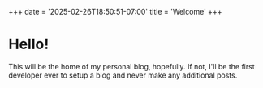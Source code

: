 +++
date = '2025-02-26T18:50:51-07:00'
title = 'Welcome'
+++
# Hello!

This will be the home of my personal blog, hopefully. If not, I'll be the first
developer ever to setup a blog and never make any additional posts.
